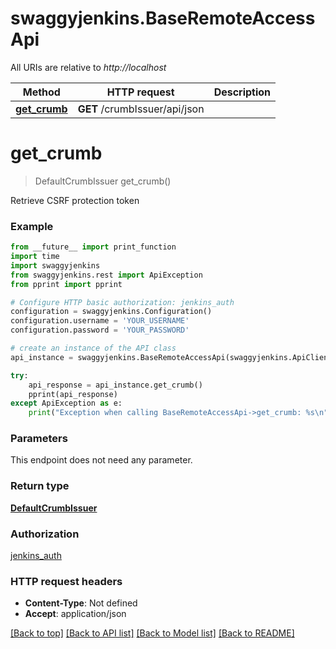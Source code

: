 # swaggyjenkins.BaseRemoteAccessApi

All URIs are relative to *http://localhost*

Method | HTTP request | Description
------------- | ------------- | -------------
[**get_crumb**](BaseRemoteAccessApi.md#get_crumb) | **GET** /crumbIssuer/api/json | 


# **get_crumb**
> DefaultCrumbIssuer get_crumb()



Retrieve CSRF protection token

### Example
```python
from __future__ import print_function
import time
import swaggyjenkins
from swaggyjenkins.rest import ApiException
from pprint import pprint

# Configure HTTP basic authorization: jenkins_auth
configuration = swaggyjenkins.Configuration()
configuration.username = 'YOUR_USERNAME'
configuration.password = 'YOUR_PASSWORD'

# create an instance of the API class
api_instance = swaggyjenkins.BaseRemoteAccessApi(swaggyjenkins.ApiClient(configuration))

try:
    api_response = api_instance.get_crumb()
    pprint(api_response)
except ApiException as e:
    print("Exception when calling BaseRemoteAccessApi->get_crumb: %s\n" % e)
```

### Parameters
This endpoint does not need any parameter.

### Return type

[**DefaultCrumbIssuer**](DefaultCrumbIssuer.md)

### Authorization

[jenkins_auth](../README.md#jenkins_auth)

### HTTP request headers

 - **Content-Type**: Not defined
 - **Accept**: application/json

[[Back to top]](#) [[Back to API list]](../README.md#documentation-for-api-endpoints) [[Back to Model list]](../README.md#documentation-for-models) [[Back to README]](../README.md)

